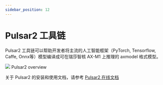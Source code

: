 ```yaml
---
sidebar_position: 12
---
```


# Pulsar2 工具链

Pulsar2 工具链可以帮助开发者将主流的人工智能框架（PyTorch, Tensorflow, Caffe, Onnx等）模型编译成可在瑞莎智核 AX-M1 上推理的 axmodel 格式模型。

<div style={{textAlign: 'center'}}>
   <img src="/img/aicore-ax-m1/pulsar2.webp"/>
   Pulsar2 overview
</div>

关于 Pulsar2 的安装和使用文档，请参考 [Pulsar2 在线文档](https://pulsar2-docs.readthedocs.io/zh-cn/latest/)
